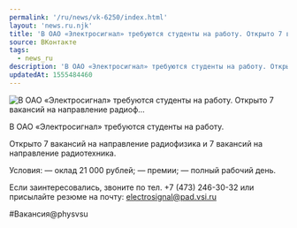 ```yaml
---
permalink: '/ru/news/vk-6250/index.html'
layout: 'news.ru.njk'
title: 'В ОАО «Электросигнал» требуются студенты на работу. Открыто 7 вакансий на направление радиоф'
source: ВКонтакте
tags:
  - news_ru
description: 'В ОАО «Электросигнал» требуются студенты на работу. Открыто 7 вакансий на направление радиоф…'
updatedAt: 1555484460
---
```

![В ОАО «Электросигнал» требуются студенты на работу. Открыто 7 вакансий на направление радиоф…](https://sun9-13.userapi.com/impf/c851336/v851336672/fbb2e/-XRIsHlIctc.jpg?size=900x600&quality=96&proxy=1&sign=6a913ebda9110c834e2f406a2b8eb208&c_uniq_tag=1LHniOG0D_z62Mk3fVdC57yXKwdwyT5dxL-Qb9OfQws&type=album)

В ОАО «Электросигнал» требуются студенты на работу.

Открыто 7 вакансий на направление радиофизика и 7 вакансий на направление радиотехника.

Условия:
— оклад 21 000 рублей;
— премии;
— полный рабочий день.

Если заинтересовались, звоните по тел. +7 (473) 246-30-32 или присылайте резюме на почту: electrosignal@pad.vsi.ru

#Вакансия@physvsu
